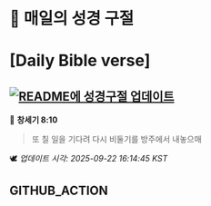 # 🙏 매일의 성경 구절
# [Daily Bible verse]
## [![README에 성경구절 업데이트](https://github.com/DONGSUKA/first_test/actions/workflows/update-readme-bible.yml/badge.svg)](https://github.com/DONGSUKA/first_test/actions/workflows/update-readme-bible.yml)
<!-- START_BIBLE_VERSE -->
📖 **창세기 8:10**
> 또 칠 일을 기다려 다시 비둘기를 방주에서 내놓으매

🕊️ _업데이트 시각: 2025-09-22 16:14:45 KST_
  <!-- END_BIBLE_VERSE -->
## GITHUB_ACTION
